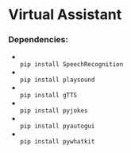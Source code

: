 # Virtual Assistant
<h3>Dependencies:</h3>
<ul>
<li>
<code>
pip install SpeechRecognition
</code>
</li>
<li>
<code>
pip install playsound
</code>
</li>
<li>
<code>
pip install gTTS
</code>
</li>
<li>
<code>
pip install pyjokes
</code>
</li>
<li>
<code>
pip install pyautogui
</code>
</li>
<li>
<code>
pip install pywhatkit
</code>
</li>
</ul>
